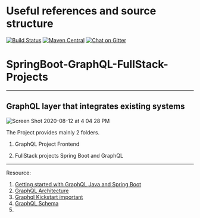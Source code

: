
# Useful references and source structure

[![Build Status](https://travis-ci.org/graphql-java-kickstart/graphql-spring-boot.svg?branch=master)](https://travis-ci.org/graphql-java-kickstart/graphql-spring-boot)
[![Maven Central](https://img.shields.io/maven-central/v/com.graphql-java-kickstart/graphql-spring-boot-starter.svg)](https://maven-badges.herokuapp.com/maven-central/com.graphql-java-kickstart/graphql-spring-boot-starter)
[![Chat on Gitter](https://badges.gitter.im/Join%20Chat.svg)](https://gitter.im/graphql-java-kickstart/Lobby)


# SpringBoot-GraphQL-FullStack-Projects
----------

## GraphQL layer that integrates existing systems

![Screen Shot 2020-08-12 at 4 04 28 PM](https://user-images.githubusercontent.com/11626327/89985178-9ed26000-dcb5-11ea-9e69-262e16857927.png)


The Project provides mainly  2 folders.

1. GraphQL Project Frontend

2. FullStack projects Spring Boot and GraphQL 

--------------------------


Resource: 
 1. [Getting started with GraphQL Java and Spring Boot](https://www.graphql-java.com/tutorials/getting-started-with-spring-boot/#try-out-the-api)
 2. [GraphQL Architecture](https://www.howtographql.com/basics/3-big-picture/)
 3. [Graphql Kickstart important](https://graphql-java-kickstart.com/tools/schema-definition/)
 4. [GraphQL Schema](https://www.tutorialspoint.com/graphql/graphql_schema.htm)
 5. 
